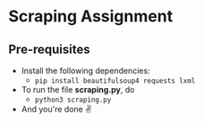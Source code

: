 # Scraping Assignment

## Pre-requisites

- Install the following dependencies:
  - `pip install beautifulsoup4 requests lxml`
- To run the file **scraping.py**, do
  - `python3 scraping.py`
- And you're done ✌️
